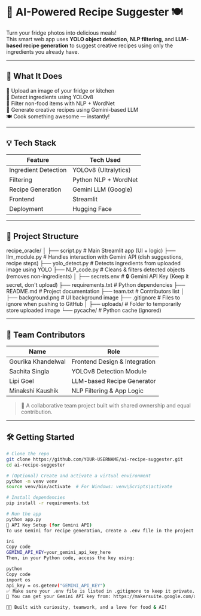 # 🧠 AI-Powered Recipe Suggester 🍽️

Turn your fridge photos into delicious meals!  
This smart web app uses **YOLO object detection**, **NLP filtering**, and **LLM-based recipe generation** to suggest creative recipes using only the ingredients you already have.

---

## 🚀 What It Does

📸 Upload an image of your fridge or kitchen  
🧠 Detect ingredients using YOLOv8  
🧹 Filter non-food items with NLP + WordNet  
🧾 Generate creative recipes using Gemini-based LLM  
🍽️ Cook something awesome — instantly!

---

## 💡 Tech Stack

| Feature              | Tech Used                         |
|----------------------|------------------------------------|
| Ingredient Detection | YOLOv8 (Ultralytics)               |
| Filtering            | Python NLP + WordNet               |
| Recipe Generation    | Gemini LLM (Google)                |
| Frontend             | Streamlit                          |
| Deployment           | Hugging Face                       |

---

## 📁 Project Structure

recipe_oracle/
│
├── script.py # Main Streamlit app (UI + logic)
├── llm_module.py # Handles interaction with Gemini API (dish suggestions, recipe steps)
├── yolo_detect.py # Detects ingredients from uploaded image using YOLO
├── NLP_code.py # Cleans & filters detected objects (removes non-ingredients)
│
├── secrets.env # 🔒 Gemini API Key (Keep it secret, don't upload)
├── requirements.txt # Python dependencies
├── README.md # Project documentation
├── team.txt # Contributors list
│
├── background.png # UI background image
├── .gitignore # Files to ignore when pushing to GitHub
│
├── uploads/ # Folder to temporarily store uploaded image
└── pycache/ # Python cache (ignored)


---

## 👥 Team Contributors

| Name               | Role                          |
|--------------------|-------------------------------|
| Gourika Khandelwal | Frontend Design & Integration |
| Sachita Singla     | YOLOv8 Detection Module       |
| Lipi Goel          | LLM-based Recipe Generator    |
| Minakshi Kaushik   | NLP Filtering & App Logic     |

> 🤝 A collaborative team project built with shared ownership and equal contribution.

---

## 🛠️ Getting Started

```bash
# Clone the repo
git clone https://github.com/YOUR-USERNAME/ai-recipe-suggester.git
cd ai-recipe-suggester

# (Optional) Create and activate a virtual environment
python -m venv venv
source venv/bin/activate  # For Windows: venv\Scripts\activate

# Install dependencies
pip install -r requirements.txt

# Run the app
python app.py
🔐 API Key Setup (for Gemini API)
To use Gemini for recipe generation, create a .env file in the project root and add your API key like this:

ini
Copy code
GEMINI_API_KEY=your_gemini_api_key_here
Then, in your Python code, access the key using:

python
Copy code
import os
api_key = os.getenv("GEMINI_API_KEY")
✅ Make sure your .env file is listed in .gitignore to keep it private.
🔑 You can get your Gemini API key from: https://makersuite.google.com/app/apikey

🧑‍🍳 Built with curiosity, teamwork, and a love for food & AI!
